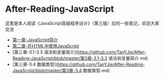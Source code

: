 # After-Reading-JavaScript
这里是本人阅读《JavaScript高级程序设计》（第三版）后的一些笔记，欢迎大家交流
* [第一章-JavaScript简介](https://github.com/TanYJie/After-Reading-JavaScript/blob/master/第1章-JavaScript简介.md.md)
* [第二章-在HTML中使用JavaScript](https://github.com/TanYJie/After-Reading-JavaScript/blob/master/第2章-在HTML中使用JavaScript.md)
* [第三章-3.1-3.3 语法和变量简介](https://github.com/TanYJie/After-Reading-JavaScript/blob/master/第3章-3.1-3.3 语法和变量简介.md)
* [第三章-3.4 数据类型](https://github.com/TanYJie/After-Reading-JavaScript/blob/master/第3章-3.4 数据类型.md)

